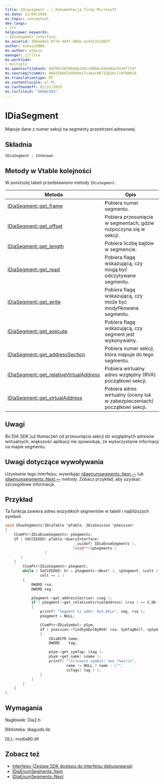 ```yaml
---
title: Idiasegment — | Dokumentacja firmy Microsoft
ms.date: 11/04/2016
ms.topic: conceptual
dev_langs:
- C++
helpviewer_keywords:
- IDiaSegment interface
ms.assetid: 384ae0e1-077e-4d4f-98de-ac43c32c882f
author: mikejo5000
ms.author: mikejo
manager: jillfra
ms.workload:
- multiple
ms.openlocfilehash: 8dfb0330f08dab158c298bbc944d8dc6410f719f
ms.sourcegitcommit: d0425b6b7d4b99e17ca6ac0671282bc718f80910
ms.translationtype: MT
ms.contentlocale: pl-PL
ms.lasthandoff: 02/21/2019
ms.locfileid: "56602303"
---
```

# <a name="idiasegment"></a>IDiaSegment
Mapuje dane z numer sekcji na segmenty przestrzeni adresowej.

## <a name="syntax"></a>Składnia

```
IDiaSegment : IUnknown
```

## <a name="methods-in-vtable-order"></a>Metody w Vtable kolejności
W poniższej tabeli przedstawiono metody `IDiaSegment`.

|Metoda|Opis|
|------------|-----------------|
|[IDiaSegment::get_frame](../../debugger/debug-interface-access/idiasegment-get-frame.md)|Pobiera numer segmentu.|
|[IDiaSegment::get_offset](../../debugger/debug-interface-access/idiasegment-get-offset.md)|Pobiera przesunięcie w segmentach, gdzie rozpoczyna się w sekcji.|
|[IDiaSegment::get_length](../../debugger/debug-interface-access/idiasegment-get-length.md)|Pobiera liczbę bajtów w segmencie.|
|[IDiaSegment::get_read](../../debugger/debug-interface-access/idiasegment-get-read.md)|Pobiera flagę wskazującą, czy mogą być odczytywane segmentu.|
|[IDiaSegment::get_write](../../debugger/debug-interface-access/idiasegment-get-write.md)|Pobiera flagę wskazującą, czy może być modyfikowana segmentu.|
|[IDiaSegment::get_execute](../../debugger/debug-interface-access/idiasegment-get-execute.md)|Pobiera flagę wskazującą, czy segment jest wykonywalny.|
|[IDiaSegment::get_addressSection](../../debugger/debug-interface-access/idiasegment-get-addresssection.md)|Pobiera numer sekcji, która mapuje do tego segmentu.|
|[IDiaSegment::get_relativeVirtualAddress](../../debugger/debug-interface-access/idiasegment-get-relativevirtualaddress.md)|Pobiera wirtualny adres względny (RVA) początkowi sekcji.|
|[IDiaSegment::get_virtualAddress](../../debugger/debug-interface-access/idiasegment-get-virtualaddress.md)|Pobiera adres wirtualny (oceny luk w zabezpieczeniach) początkowi sekcji.|

## <a name="remarks"></a>Uwagi
Bo DIA SDK już tłumaczeń od przesunięcia sekcji do względnych adresów wirtualnych, większość aplikacji nie spowoduje, że wykorzystanie informacji na mapie segmentu.

## <a name="notes-for-callers"></a>Uwagi dotyczące wywoływania
Uzyskanie tego interfejsu, wywołując [idiaenumsegments::Item —](../../debugger/debug-interface-access/idiaenumsegments-item.md) lub [idiaenumsegments::Next —](../../debugger/debug-interface-access/idiaenumsegments-next.md) metody. Zobacz przykład, aby uzyskać szczegółowe informacje.

## <a name="example"></a>Przykład
Ta funkcja zawiera adres wszystkich segmentów w tabeli i najbliższych symboli.

```C++
void ShowSegments(IDiaTable *pTable, IDiaSession *pSession)
{
    CComPtr<IDiaEnumSegments> pSegments;
    if ( SUCCEEDED( pTable->QueryInterface(
                                _uuidof( IDiaEnumSegments ),
                               (void**)&pSegments )
                  )
       )
    {
        CComPtr<IDiaSegment> pSegment;
        while ( SUCCEEDED( hr = pSegments->Next( 1, &pSegment, &celt ) ) &&
                celt == 1 )
        {
            DWORD rva;
            DWORD seg;

            pSegment->get_addressSection( &seg );
            if ( pSegment->get_relativeVirtualAddress( &rva ) == S_OK )
            {
                printf( "Segment %i addr: 0x%.8X\n", seg, rva );
                pSegment = NULL;

                CComPtr<IDiaSymbol> pSym;
                if ( psession->findSymbolByRVA( rva, SymTagNull, &pSym ) == S_OK )
                {
                    CDiaBSTR name;
                    DWORD    tag;

                    pSym->get_symTag( &tag );
                    pSym->get_name( &name );
                    printf( "\tClosest symbol: %ws (%ws)\n",
                            name != NULL ? name : L"",
                            szTags[ tag ] );
                }
            }
        }
    }
}
```

## <a name="requirements"></a>Wymagania
Nagłówek: Dia2.h

Biblioteka: diaguids.lib

DLL: msdia80.dll

## <a name="see-also"></a>Zobacz też
- [Interfejsy (Zestaw SDK dostępu do interfejsu debugowania)](../../debugger/debug-interface-access/interfaces-debug-interface-access-sdk.md)
- [IDiaEnumSegments::Item](../../debugger/debug-interface-access/idiaenumsegments-item.md)
- [IDiaEnumSegments::Next](../../debugger/debug-interface-access/idiaenumsegments-next.md)

